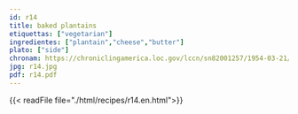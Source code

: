 ```yaml
---
id: r14
title: baked plantains
etiquettas: ["vegetarian"]
ingredientes: ["plantain","cheese","butter"]
plato: ["side"]
chronam: https://chroniclingamerica.loc.gov/lccn/sn82001257/1954-03-21/ed-1/seq-5/
jpg: r14.jpg
pdf: r14.pdf
---
```


{{< readFile file="./html/recipes/r14.en.html">}}